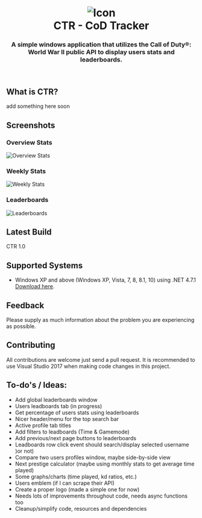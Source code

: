 <h1 align="center">
  <img src="/CoD WWII/Resources/CTR-black.png" alt="Icon" />
  <br />
  CTR - CoD Tracker
</h1>

<h3 align="center">A simple windows application that utilizes the Call of Duty®: World War II public API to display users stats and leaderboards.</h3>
<div align="center">
</div>
<br />

## What is CTR?
add something here soon

## Screenshots
### Overview Stats
![Overview Stats](https://github.com/HerbL27/CoD-Tracker/blob/master/Screenshots/overview.png?raw=true)

### Weekly Stats
![Weekly Stats](https://github.com/HerbL27/CoD-Tracker/blob/master/Screenshots/weekly.png?raw=true)

### Leaderboards
![Leaderboards](https://github.com/HerbL27/CoD-Tracker/blob/master/Screenshots/leaderboards.png?raw=true)


## Latest Build
CTR 1.0

## Supported Systems
* Windows XP and above (Windows XP, Vista, 7, 8, 8.1, 10) using .NET 4.7.1 [Download here](https://www.microsoft.com/net/download/dotnet-framework-runtime/net471).

## Feedback
Please supply as much information about the problem you are experiencing as possible.

## Contributing
All contributions are welcome just send a pull request. It is recommended to use Visual Studio 2017 when making code changes in this project.

## To-do's / Ideas:
- Add global leaderboards window
- Users leadboards tab (in progress)
- Get percentage of users stats using leaderboards
- Nicer header/menu for the top search bar
- Active profile tab titles
- Add filters to leadboards (Time & Gamemode)
- Add previous/next page buttons to leaderboards
- Leadboards row click event should search/display selected username )or not)
- Compare two users profiles window, maybe side-by-side view
- Next prestige calculator (maybe using monthly stats to get average time played)
- Some graphs/charts (time played, kd ratios, etc.)
- Users emblem (if I can scrape their API) 
- Create a proper logo (made a simple one for now)
- Needs lots of improvements throughout code, needs async functions too
- Cleanup/simplify code, resources and dependencies